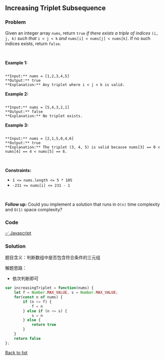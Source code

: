 Increasing Triplet Subsequence
---
### Problem
Given an integer array `nums`, return `true` *if there exists a triple of indices* `(i, j, k)` *such that* `i < j < k` *and* `nums[i] < nums[j] < nums[k]`. If no such indices exists, return `false`.


 


**Example 1:**



```

**Input:** nums = [1,2,3,4,5]
**Output:** true
**Explanation:** Any triplet where i < j < k is valid.

```

**Example 2:**



```

**Input:** nums = [5,4,3,2,1]
**Output:** false
**Explanation:** No triplet exists.

```

**Example 3:**



```

**Input:** nums = [2,1,5,0,4,6]
**Output:** true
**Explanation:** The triplet (3, 4, 5) is valid because nums[3] == 0 < nums[4] == 4 < nums[5] == 6.

```

 


**Constraints:**


* `1 <= nums.length <= 5 * 105`
* `-231 <= nums[i] <= 231 - 1`


 


**Follow up:** Could you implement a solution that runs in `O(n)` time complexity and `O(1)` space complexity?
### Code
[✅ Javascript](./solution.js)
### Solution
题目含义：判断数组中是否包含符合条件的三元组

解题思路：
- 依次判断即可

```javascript
var increasingTriplet = function(nums) {
    let f = Number.MAX_VALUE, s = Number.MAX_VALUE;
    for(const n of nums) {
        if (n <= f) {
            f = n
        } else if (n <= s) {
            s = n
        } else {
            return true
        }
    }
    return false
};
```

[Back to list](../README.md)